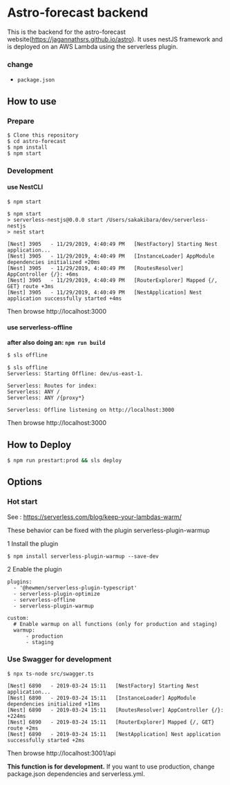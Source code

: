 # Astro-forecast backend
This is the backend for the astro-forecast website(https://jagannathsrs.github.io/astro). It uses nestJS framework and is deployed on an AWS Lambda using the serverless plugin.

### change
- `package.json`

## How to use
### Prepare

```
$ Clone this repository
$ cd astro-forecast
$ npm install
$ npm start
```

### Development
#### use NestCLI

```
$ npm start
```

```
$ npm start
> serverless-nestjs@0.0.0 start /Users/sakakibara/dev/serverless-nestjs
> nest start

[Nest] 3905   - 11/29/2019, 4:40:49 PM   [NestFactory] Starting Nest application...
[Nest] 3905   - 11/29/2019, 4:40:49 PM   [InstanceLoader] AppModule dependencies initialized +20ms
[Nest] 3905   - 11/29/2019, 4:40:49 PM   [RoutesResolver] AppController {/}: +6ms
[Nest] 3905   - 11/29/2019, 4:40:49 PM   [RouterExplorer] Mapped {/, GET} route +3ms
[Nest] 3905   - 11/29/2019, 4:40:49 PM   [NestApplication] Nest application successfully started +4ms
```

Then browse http://localhost:3000

#### use serverless-offline
__after also doing an: `npm run build`__

```bash
$ sls offline
```

```
$ sls offline
Serverless: Starting Offline: dev/us-east-1.

Serverless: Routes for index:
Serverless: ANY /
Serverless: ANY /{proxy*}

Serverless: Offline listening on http://localhost:3000
```

Then browse http://localhost:3000

## How to Deploy
```bash
$ npm run prestart:prod && sls deploy
```

## Options
### Hot start
See : https://serverless.com/blog/keep-your-lambdas-warm/

These behavior can be fixed with the plugin serverless-plugin-warmup

1 Install the plugin

```
$ npm install serverless-plugin-warmup --save-dev
```

2 Enable the plugin

```
plugins:
  - '@hewmen/serverless-plugin-typescript'
  - serverless-plugin-optimize
  - serverless-offline
  - serverless-plugin-warmup

custom:
  # Enable warmup on all functions (only for production and staging)
  warmup:      
      - production
      - staging
```

### Use Swagger for development

```
$ npx ts-node src/swagger.ts
```

```
[Nest] 6890   - 2019-03-24 15:11   [NestFactory] Starting Nest application...
[Nest] 6890   - 2019-03-24 15:11   [InstanceLoader] AppModule dependencies initialized +11ms
[Nest] 6890   - 2019-03-24 15:11   [RoutesResolver] AppController {/}: +224ms
[Nest] 6890   - 2019-03-24 15:11   [RouterExplorer] Mapped {/, GET} route +2ms
[Nest] 6890   - 2019-03-24 15:11   [NestApplication] Nest application successfully started +2ms
```

Then browse http://localhost:3001/api

**This function is for development.** If you want to use production, change package.json dependencies and serverless.yml.
